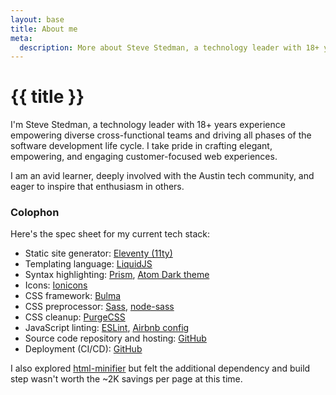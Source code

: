 ```yaml
---
layout: base
title: About me
meta:
  description: More about Steve Stedman, a technology leader with 18+ years experience building diverse teams and championing elegant, empowering, and engaging web experiences.
---
```


# {{ title }}

I'm Steve Stedman, a technology leader with 18+ years experience empowering diverse cross-functional teams and driving all phases of the software development life cycle. I take pride in crafting elegant, empowering, and engaging customer-focused web experiences.

I am an avid learner, deeply involved with the Austin tech community, and eager to inspire that enthusiasm in others.

### Colophon

Here's the spec sheet for my current tech stack:

* Static site generator: [Eleventy (11ty)](https://11ty.dev/)
* Templating language: [LiquidJS](https://liquidjs.com/)
* Syntax highlighting: [Prism](https://prismjs.com/), [Atom Dark theme](https://github.com/PrismJS/prism-themes/blob/master/themes/prism-atom-dark.css)
* Icons: [Ionicons](https://ionicons.com/)
* CSS framework: [Bulma](https://bulma.io/)
* CSS preprocessor: [Sass](https://sass-lang.com/), [node-sass](https://github.com/sass/node-sass/)
* CSS cleanup: [PurgeCSS](https://purgecss.com/)
* JavaScript linting: [ESLint](https://eslint.org/), [Airbnb config](https://www.npmjs.com/package/eslint-config-airbnb-base)
* Source code repository and hosting: [GitHub](https://github.com/stedman/stedman.dev/)
* Deployment (CI/CD): [GitHub](https://github.com/stedman/stedman.dev/actions)

I also explored [html-minifier](https://www.npmjs.com/package/html-minifier) but felt the additional dependency and build step wasn't worth the ~2K savings per page at this time.
